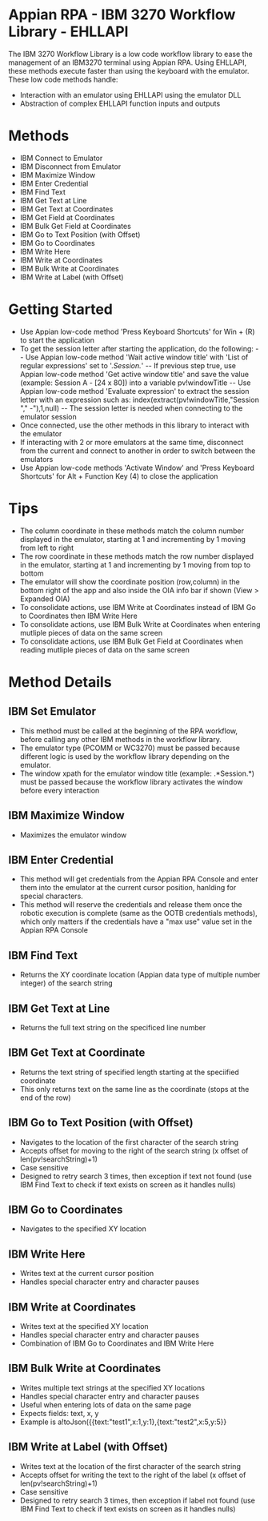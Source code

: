 # Appian RPA - IBM 3270 Workflow Library - EHLLAPI

The IBM 3270 Workflow Library is a low code workflow library to ease the management of an IBM3270 terminal using Appian RPA. Using EHLLAPI, these methods execute faster than using the keyboard with the emulator. These low code methods handle:
  - Interaction with an emulator using EHLLAPI using the emulator DLL
  - Abstraction of complex EHLLAPI function inputs and outputs

# Methods

  - IBM Connect to Emulator
  - IBM Disconnect from Emulator
  - IBM Maximize Window
  - IBM Enter Credential 
  - IBM Find Text
  - IBM Get Text at Line
  - IBM Get Text at Coordinates
  - IBM Get Field at Coordinates
  - IBM Bulk Get Field at Coordinates
  - IBM Go to Text Position (with Offset)
  - IBM Go to Coordinates
  - IBM Write Here
  - IBM Write at Coordinates
  - IBM Bulk Write at Coordinates
  - IBM Write at Label (with Offset)

# Getting Started

  - Use Appian low-code method 'Press Keyboard Shortcuts' for Win + (R) to start the application
  - To get the session letter after starting the application, do the following:
  -- Use Appian low-code method 'Wait active window title' with 'List of regular expressions' set to '.*Session.*'
  -- If previous step true, use Appian low-code method 'Get active window title' and save the value (example: Session A - [24 x 80]) into a variable pv!windowTitle
  -- Use Appian low-code method 'Evaluate expression' to extract the session letter with an expression such as: index(extract(pv!windowTitle,"Session "," -"),1,null)
  -- The session letter is needed when connecting to the emulator session
  - Once connected, use the other methods in this library to interact with the emulator
  - If interacting with 2 or more emulators at the same time, disconnect from the current and connect to another in order to switch between the emulators
  - Use Appian low-code methods 'Activate Window' and 'Press Keyboard Shortcuts' for Alt + Function Key (4) to close the application

# Tips

  - The column coordinate in these methods match the column number displayed in the emulator, starting at 1 and incrementing by 1 moving from left to right
  - The row coordinate in these methods match the row number displayed in the emulator, starting at 1 and incrementing by 1 moving from top to bottom
  - The emulator will show the coordinate position (row,column) in the bottom right of the app and also inside the OIA info bar if shown (View > Expanded OIA)
  - To consolidate actions, use IBM Write at Coordinates instead of IBM Go to Coordinates then IBM Write Here
  - To consolidate actions, use IBM Bulk Write at Coordinates when entering mutliple pieces of data on the same screen
  - To consolidate actions, use IBM Bulk Get Field at Coordinates when reading mutliple pieces of data on the same screen

# Method Details

## IBM Set Emulator
  - This method must be called at the beginning of the RPA workflow, before calling any other IBM methods in the workflow library.
  - The emulator type (PCOMM or WC3270) must be passed because different logic is used by the workflow library depending on the emulator.
  - The window xpath for the emulator window title (example: .\*Session.\*) must be passed because the workflow library activates the window before every interaction

## IBM Maximize Window
  - Maximizes the emulator window
  
## IBM Enter Credential
  - This method will get credentials from the Appian RPA Console and enter them into the emulator at the current cursor position, hanlding for special characters.
  - This method will reserve the credentials and release them once the robotic execution is complete (same as the OOTB credentials methods), which only matters if the credentials have a "max use" value set in the Appian RPA Console

## IBM Find Text
  - Returns the XY coordinate location (Appian data type of multiple number integer) of the search string

## IBM Get Text at Line
  - Returns the full text string on the specificed line number

## IBM Get Text at Coordinate
  - Returns the text string of specified length starting at the speciified coordinate
  - This only returns text on the same line as the coordinate (stops at the end of the row)

## IBM Go to Text Position (with Offset)
  - Navigates to the location of the first character of the search string
  - Accepts offset for moving to the right of the search string (x offset of len(pv!searchString)+1)
  - Case sensitive
  - Designed to retry search 3 times, then exception if text not found (use IBM Find Text to check if text exists on screen as it handles nulls)

## IBM Go to Coordinates
  - Navigates to the specified XY location

## IBM Write Here
  - Writes text at the current cursor position
  - Handles special character entry and character pauses

## IBM Write at Coordinates
  - Writes text at the specified XY location
  - Handles special character entry and character pauses
  - Combination of IBM Go to Coordinates and IBM Write Here

## IBM Bulk Write at Coordinates
  - Writes multiple text strings at the specified XY locations
  - Handles special character entry and character pauses
  - Useful when entering lots of data on the same page
  - Expects fields: text, x, y
  - Example is a!toJson({{text:"test1",x:1,y:1},{text:"test2",x:5,y:5}}

## IBM Write at Label (with Offset)
  - Writes text at the location of the first character of the search string
  - Accepts offset for writing the text to the right of the label (x offset of len(pv!searchString)+1)
  - Case sensitive
  - Designed to retry search 3 times, then exception if label not found (use IBM Find Text to check if text exists on screen as it handles nulls)
